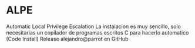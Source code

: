 # ALPE
Automatic Local Privilege Escalation
La instalacion es muy sencillo, solo necesitarias un copilador de programas escritos C para hacerlo automatico (Code Install)
Release alejandro@parrot en GitHub
